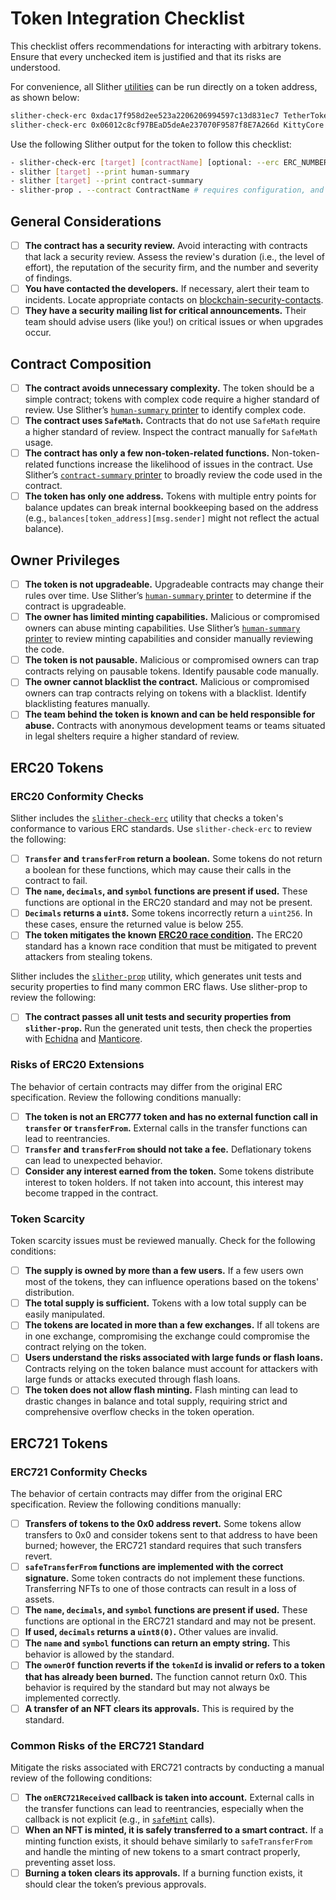 # Token Integration Checklist

This checklist offers recommendations for interacting with arbitrary tokens. Ensure that every unchecked item is justified and that its risks are understood.

For convenience, all Slither [utilities](https://github.com/crytic/slither#tools) can be run directly on a token address, as shown below:

```bash
slither-check-erc 0xdac17f958d2ee523a2206206994597c13d831ec7 TetherToken --erc erc20
slither-check-erc 0x06012c8cf97BEaD5deAe237070F9587f8E7A266d KittyCore --erc erc721
```

Use the following Slither output for the token to follow this checklist:

```bash
- slither-check-erc [target] [contractName] [optional: --erc ERC_NUMBER]
- slither [target] --print human-summary
- slither [target] --print contract-summary
- slither-prop . --contract ContractName # requires configuration, and use of Echidna and Manticore
```

## General Considerations

- [ ] **The contract has a security review.** Avoid interacting with contracts that lack a security review. Assess the review's duration (i.e., the level of effort), the reputation of the security firm, and the number and severity of findings.
- [ ] **You have contacted the developers.** If necessary, alert their team to incidents. Locate appropriate contacts on [blockchain-security-contacts](https://github.com/crytic/blockchain-security-contacts).
- [ ] **They have a security mailing list for critical announcements.** Their team should advise users (like you!) on critical issues or when upgrades occur.

## Contract Composition

- [ ] **The contract avoids unnecessary complexity.** The token should be a simple contract; tokens with complex code require a higher standard of review. Use Slither’s [`human-summary` printer](https://github.com/crytic/slither/wiki/Printer-documentation#human-summary) to identify complex code.
- [ ] **The contract uses `SafeMath`.** Contracts that do not use `SafeMath` require a higher standard of review. Inspect the contract manually for `SafeMath` usage.
- [ ] **The contract has only a few non-token-related functions.** Non-token-related functions increase the likelihood of issues in the contract. Use Slither’s [`contract-summary` printer](https://github.com/crytic/slither/wiki/Printer-documentation#contract-summary) to broadly review the code used in the contract.
- [ ] **The token has only one address.** Tokens with multiple entry points for balance updates can break internal bookkeeping based on the address (e.g., `balances[token_address][msg.sender]` might not reflect the actual balance).

## Owner Privileges

- [ ] **The token is not upgradeable.** Upgradeable contracts may change their rules over time. Use Slither’s [`human-summary` printer](https://github.com/crytic/slither/wiki/Printer-documentation#contract-summary) to determine if the contract is upgradeable.
- [ ] **The owner has limited minting capabilities.** Malicious or compromised owners can abuse minting capabilities. Use Slither’s [`human-summary` printer](https://github.com/crytic/slither/wiki/Printer-documentation#contract-summary) to review minting capabilities and consider manually reviewing the code.
- [ ] **The token is not pausable.** Malicious or compromised owners can trap contracts relying on pausable tokens. Identify pausable code manually.
- [ ] **The owner cannot blacklist the contract.** Malicious or compromised owners can trap contracts relying on tokens with a blacklist. Identify blacklisting features manually.
- [ ] **The team behind the token is known and can be held responsible for abuse.** Contracts with anonymous development teams or teams situated in legal shelters require a higher standard of review.

## ERC20 Tokens

### ERC20 Conformity Checks

Slither includes the [`slither-check-erc`](https://github.com/crytic/slither/wiki/ERC-Conformance) utility that checks a token's conformance to various ERC standards. Use `slither-check-erc` to review the following:

- [ ] **`Transfer` and `transferFrom` return a boolean.** Some tokens do not return a boolean for these functions, which may cause their calls in the contract to fail.
- [ ] **The `name`, `decimals`, and `symbol` functions are present if used.** These functions are optional in the ERC20 standard and may not be present.
- [ ] **`Decimals` returns a `uint8`.** Some tokens incorrectly return a `uint256`. In these cases, ensure the returned value is below 255.
- [ ] **The token mitigates the known [ERC20 race condition](https://github.com/ethereum/EIPs/issues/20#issuecomment-263524729).** The ERC20 standard has a known race condition that must be mitigated to prevent attackers from stealing tokens.

Slither includes the [`slither-prop`](https://github.com/crytic/slither/wiki/Property-generation) utility, which generates unit tests and security properties to find many common ERC flaws. Use slither-prop to review the following:

- [ ] **The contract passes all unit tests and security properties from `slither-prop`.** Run the generated unit tests, then check the properties with [Echidna](https://github.com/crytic/echidna) and [Manticore](https://manticore.readthedocs.io/en/latest/verifier.html).

### Risks of ERC20 Extensions

The behavior of certain contracts may differ from the original ERC specification. Review the following conditions manually:

- [ ] **The token is not an ERC777 token and has no external function call in `transfer` or `transferFrom`.** External calls in the transfer functions can lead to reentrancies.
- [ ] **`Transfer` and `transferFrom` should not take a fee.** Deflationary tokens can lead to unexpected behavior.
- [ ] **Consider any interest earned from the token.** Some tokens distribute interest to token holders. If not taken into account, this interest may become trapped in the contract.

### Token Scarcity

Token scarcity issues must be reviewed manually. Check for the following conditions:

- [ ] **The supply is owned by more than a few users.** If a few users own most of the tokens, they can influence operations based on the tokens' distribution.
- [ ] **The total supply is sufficient.** Tokens with a low total supply can be easily manipulated.
- [ ] **The tokens are located in more than a few exchanges.** If all tokens are in one exchange, compromising the exchange could compromise the contract relying on the token.
- [ ] **Users understand the risks associated with large funds or flash loans.** Contracts relying on the token balance must account for attackers with large funds or attacks executed through flash loans.
- [ ] **The token does not allow flash minting.** Flash minting can lead to drastic changes in balance and total supply, requiring strict and comprehensive overflow checks in the token operation.

## ERC721 Tokens

### ERC721 Conformity Checks

The behavior of certain contracts may differ from the original ERC specification. Review the following conditions manually:

- [ ] **Transfers of tokens to the 0x0 address revert.** Some tokens allow transfers to 0x0 and consider tokens sent to that address to have been burned; however, the ERC721 standard requires that such transfers revert.
- [ ] **`safeTransferFrom` functions are implemented with the correct signature.** Some token contracts do not implement these functions. Transferring NFTs to one of those contracts can result in a loss of assets.
- [ ] **The `name`, `decimals`, and `symbol` functions are present if used.** These functions are optional in the ERC721 standard and may not be present.
- [ ] **If used, `decimals` returns a `uint8(0)`.** Other values are invalid.
- [ ] **The `name` and `symbol` functions can return an empty string.** This behavior is allowed by the standard.
- [ ] **The `ownerOf` function reverts if the `tokenId` is invalid or refers to a token that has already been burned.** The function cannot return 0x0. This behavior is required by the standard but may not always be implemented correctly.
- [ ] **A transfer of an NFT clears its approvals.** This is required by the standard.

### Common Risks of the ERC721 Standard

Mitigate the risks associated with ERC721 contracts by conducting a manual review of the following conditions:

- [ ] **The `onERC721Received` callback is taken into account.** External calls in the transfer functions can lead to reentrancies, especially when the callback is not explicit (e.g., in [`safeMint`](https://www.paradigm.xyz/2021/08/the-dangers-of-surprising-code/) calls).
- [ ] **When an NFT is minted, it is safely transferred to a smart contract.** If a minting function exists, it should behave similarly to `safeTransferFrom` and handle the minting of new tokens to a smart contract properly, preventing asset loss.
- [ ] **Burning a token clears its approvals.** If a burning function exists, it should clear the token’s previous approvals.
